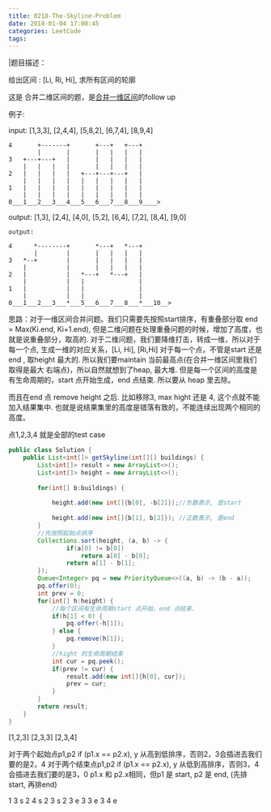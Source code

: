 ```yaml
---
title: 0218-The-Skyline-Problem
date: 2018-01-04 17:00:45
categories: LeetCode
tags:
---
```

|题目描述：

给出区间 : [Li, Ri, Hi], 求所有区间的轮廓

这是 合并二维区间的题，是[合并一维区间](http://www.wayne.ink/2018/02/01/LeetCode/0056-Merge-Interval/)的follow up


例子:

input:  [1,3,3], [2,4,4], [5,8,2], [6,7,4], [8,9,4] 
```text
4       +-------+       +---+   +---+
        |       |       |   |   |   |
3   +---+---+   |       |   |   |   | 
    |   |   |   |       |   |   |   |
2   |   |   |   |   +---+---+---+   |
    |   |   |   |   |   |   |   |   |
1   |   |   |   |   |   |   |   |   |
    |   |   |   |   |   |   |   |   |
0___1___2___3___4___5___6___7___8___9____>
```

output: [1,3], [2,4], [4,0], [5,2], [6,4], [7,2], [8,4], [9,0]
```text
output: 

4      *--------+       *---+   *---+
       |        |       |   |   |   |
3   *--+        |       |   |   |   |
    |           |       |   |   |   |
2   |           |   *---+   *---+   |
    |           |   |               |
1   |           |   |               |
    |           |   |               |
0___1___2___3___*___5___6___7___8___*___10__>
```

思路：对于一维区间合并问题。我们只需要先按照start排序，有重叠部分取  end = Max(Ki.end, Ki+1.end),  但是二维问题在处理重叠问题的时候，增加了高度，也就是说重叠部分，取高的.
对于二维问题，我们要降维打击，转成一维，所以对于每一个点, 生成一维的对应关系，[Li, Hi], [Ri,Hi]
对于每一个点，不管是start 还是 end , 取height 最大的. 所以我们要maintain 当前最高点(在合并一维区间里我们取得是最大 右端点)，所以自然就想到了heap, 最大堆. 
但是每一个区间的高度是有生命周期的，start 点开始生成，end 点结束. 所以要从 heap 里去除。

而且在end 点 remove height 之后. 比如移除3, max hight 还是 4, 这个点就不能加入结果集中. 也就是说结果集里的高度是错落有致的，不能连续出现两个相同的高度。

点1,2,3,4 就是全部的test case

```java
public class Solution {
    public List<int[]> getSkyline(int[][] buildings) {
        List<int[]> result = new ArrayList<>();
        List<int[]> height = new ArrayList<>();
        
        for(int[] b:buildings) {
            
            height.add(new int[]{b[0], -b[2]});//负数表示, 是start
            
            height.add(new int[]{b[1], b[2]}); //正数表示, 是end
        }
        //先按照起始点排序        
        Collections.sort(height, (a, b) -> {
                if(a[0] != b[0]) 
                    return a[0] - b[0];
                return a[1] - b[1];
        });
        Queue<Integer> pq = new PriorityQueue<>((a, b) -> (b - a));
        pq.offer(0);
        int prev = 0;
        for(int[] h:height) {
            //每个区间有生命周期start 点开始，end 点结束.
            if(h[1] < 0) {
                pq.offer(-h[1]);
            } else {
                pq.remove(h[1]);
            }
            //hight 的生命周期结束
            int cur = pq.peek();
            if(prev != cur) {
                result.add(new int[]{h[0], cur});
                prev = cur;
            }
        }
        return result;
    }
}
```

[1,2,3] [2,3,3] [2,3,4]

对于两个起始点p1,p2 if (p1.x == p2.x), y 从高到低排序，否则2，3会插进去我们要的是2，4
对于两个结束点p1,p2 if (p1.x == p2.x), y 从低到高排序，否则3，4会插进去我们要的是3，0
p1.x 和 p2.x相同，但p1 是 start, p2 是 end, (先排start, 再排end) 

1 3 s
2 4 s
2 3 s
2 3 e
3 3 e
3 4 e



